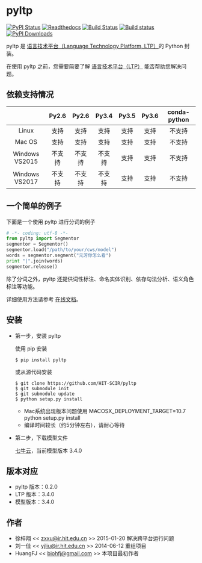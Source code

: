 ﻿# pyltp

[![PyPI Status](https://badge.fury.io/py/pyltp.svg)](https://badge.fury.io/py/pyltp)
[![Readthedocs](https://readthedocs.org/projects/pyltp/badge/?version=latest)](http://pyltp.readthedocs.io/)
[![Build Status](https://travis-ci.org/HIT-SCIR/pyltp.svg?branch=master)](https://travis-ci.org/HIT-SCIR/pyltp)
[![Build status](https://ci.appveyor.com/api/projects/status/kp2kjujo4amunyvr/branch/master?svg=true)](https://ci.appveyor.com/project/Oneplus/pyltp/branch/master)
[![PyPI Downloads](https://img.shields.io/pypi/dm/pyltp.svg)](https://pypi.python.org/pypi/pyltp)

pyltp 是 [语言技术平台（Language Technology Platform, LTP）](https://github.com/HIT-SCIR/ltp)的 Python 封装。

在使用 pyltp 之前，您需要简要了解 [语言技术平台（LTP）](http://ltp.readthedocs.org/zh_CN/latest/) 能否帮助您解决问题。

## 依赖支持情况
|               | Py2.6 | Py2.6 | Py3.4 | Py3.5 | Py3.6 | conda-python |
| :--: | :--: | :--: | :--: | :--: | :--: | :--: |
| Linux         | 支持   | 支持  | 支持   | 支持   | 支持  | 不支持  |
| Mac OS        | 支持   | 支持  | 支持   | 支持   | 支持  | 不支持  |
| Windows VS2015| 不支持 | 不支持 | 不支持 | 支持   | 支持  | 不支持  |
| Windows VS2017| 不支持 | 不支持 | 不支持 | 支持   | 支持  | 不支持  |

## 一个简单的例子

下面是一个使用 pyltp 进行分词的例子

```python
# -*- coding: utf-8 -*-
from pyltp import Segmentor
segmentor = Segmentor()
segmentor.load("/path/to/your/cws/model")
words = segmentor.segment("元芳你怎么看")
print "|".join(words)
segmentor.release()
```
除了分词之外，pyltp 还提供词性标注、命名实体识别、依存句法分析、语义角色标注等功能。

详细使用方法请参考 [在线文档](http://pyltp.readthedocs.io/)。

## 安装

* 第一步，安装 pyltp

	使用 pip 安装

	```
	$ pip install pyltp
	```
	或从源代码安装

	```
	$ git clone https://github.com/HIT-SCIR/pyltp
	$ git submodule init
	$ git submodule update
	$ python setup.py install
	```

	+ Mac系统出现版本问题使用 MACOSX_DEPLOYMENT_TARGET=10.7 python setup.py install
	+ 编译时间较长（约5分钟左右），请耐心等待

* 第二步，下载模型文件

	[七牛云](http://ltp.ai/download.html)，当前模型版本 3.4.0

## 版本对应

* pyltp 版本：0.2.0
* LTP 版本：3.4.0
* 模型版本：3.4.0

## 作者

* 徐梓翔 << zxxu@ir.hit.edu.cn >> 2015-01-20 解决跨平台运行问题
* 刘一佳 << yjliu@ir.hit.edu.cn >> 2014-06-12 重组项目
* HuangFJ << biohfj@gmail.com >> 本项目最初作者
